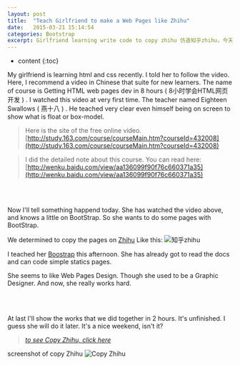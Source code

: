 ```yaml
---
layout: post
title:  "Teach Girlfriend to make a Web Pages like Zhihu"
date:   2015-03-21 15:14:54
categories: Bootstrap
excerpt: Girlfriend learning write code to copy zhihu 仿造知乎zhihu，今天教女朋友编程，仿造知乎做了一个页面，使用了bootstrap, html, css
---
```


* content
{:toc}


My girlfriend is learning html and css recently. I told her to follow the video. Here, I recommend a video in Chinese that suite for new learners. The name of course is Getting HTML web pages dev in 8 hours ( 8小时学会HTML网页开发 ) . I watched this video at very first time. The teacher named Eighteen Swallows ( 燕十八 ) . He teached very clear even himself being on screen to show what is float or box-model.
<!-- ![燕十八](http://7q5cdt.com1.z0.glb.clouddn.com/teach-girlfriend-html-18swallows.png) -->

> Here is the site of the free online video.
> [http://study.163.com/course/courseMain.htm?courseId=432008](http://study.163.com/course/courseMain.htm?courseId=432008)

> I did the detailed note about this course. You can read here:
> [http://wenku.baidu.com/view/aa136099f90f76c660371a35](http://wenku.baidu.com/view/aa136099f90f76c660371a35)

<br>
<br>


Now I'll tell something happend today. She has watched the video above, and knows a little on BootStrap. So she wants to do some pages with BootStrap.

We determined to copy the pages on [Zhihu](http://zhihu.com)
Like this:
![知乎zhihu](http://7q5cdt.com1.z0.glb.clouddn.com/teach-girlfriend-html-zhihu.jpg)

I teached her [Boostrap](http://www.bootcss.com/) this afternoon. She has already got to read the docs and can code simple statics pages.

She seems to like Web Pages Design. Though she used to be a Graphic Designer. And now, she really works hard.

<br>
<br>


At last I'll show the works that we did together in 2 hours. It's unfinished. I guess she will do it later. It's a nice weekend, isn't it?

> [*to see Copy Zhihu, click here*](http://henryzj.github.io/blog/works/bootstrap-zhihu/)

screenshot of copy Zhihu
![Copy Zhihu](http://7q5cdt.com1.z0.glb.clouddn.com/teach-girlfriend-html-CopyZhihu.jpg)
